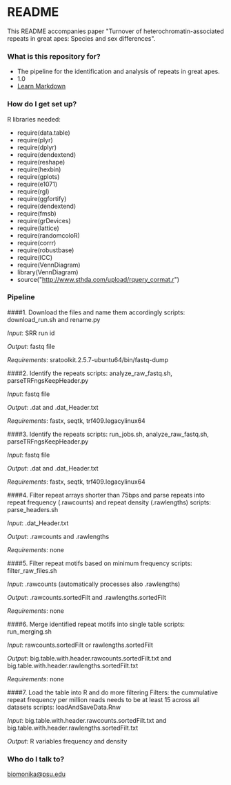 # README #

This README accompanies paper "Turnover of heterochromatin-associated repeats in great apes: Species and sex differences".

### What is this repository for? ###

* The pipeline for the identification and analysis of repeats in great apes.
* 1.0
* [Learn Markdown](https://bitbucket.org/tutorials/markdowndemo)

### How do I get set up? ###

R libraries needed:

* require(data.table)
* require(plyr)
* require(dplyr)
* require(dendextend)
* require(reshape)
* require(hexbin)
* require(gplots)
* require(e1071)
* require(rgl)
* require(ggfortify)
* require(dendextend)
* require(fmsb)
* require(grDevices)
* require(lattice)
* require(randomcoloR)
* require(corrr)
* require(robustbase)
* require(ICC)
* require(VennDiagram)
* library(VennDiagram)
* source("http://www.sthda.com/upload/rquery_cormat.r")

### Pipeline ###

####1. Download the files and name them accordingly
	scripts: download_run.sh and rename.py
	
*Input*: SRR run id

*Output*: fastq file

*Requirements*: sratoolkit.2.5.7-ubuntu64/bin/fastq-dump

####2. Identify the repeats 
	scripts: analyze_raw_fastq.sh, parseTRFngsKeepHeader.py
	
*Input*: fastq file

*Output*: .dat and .dat_Header.txt

*Requirements*: fastx, seqtk, trf409.legacylinux64 

####3. Identify the repeats 
	scripts:  run_jobs.sh, analyze_raw_fastq.sh, parseTRFngsKeepHeader.py
	
*Input*: fastq file

*Output*: .dat and .dat_Header.txt

*Requirements*: fastx, seqtk, trf409.legacylinux64 

####4. Filter repeat arrays shorter than 75bps and parse repeats into repeat frequency (.rawcounts) and repeat density (.rawlengths)
	scripts: parse_headers.sh
	
*Input*: .dat_Header.txt

*Output*: .rawcounts and .rawlengths

*Requirements*: none

####5. Filter repeat motifs based on minimum frequency
	scripts: filter_raw_files.sh
	
*Input*: .rawcounts (automatically processes also .rawlengths)

*Output*: .rawcounts.sortedFilt and .rawlengths.sortedFilt

*Requirements*: none

####6. Merge identified repeat motifs into single table
	scripts: run_merging.sh
	
*Input*: rawcounts.sortedFilt or rawlengths.sortedFilt

*Output*: big.table.with.header.rawcounts.sortedFilt.txt and big.table.with.header.rawlengths.sortedFilt.txt

*Requirements*: none

####7. Load the table into R and do more filtering
Filters: the cummulative repeat frequency per million reads needs to be at least 15 across all datasets
	scripts: loadAndSaveData.Rnw
	
*Input*: big.table.with.header.rawcounts.sortedFilt.txt and big.table.with.header.rawlengths.sortedFilt.txt

*Output*: R variables frequency and density


### Who do I talk to? ###

biomonika@psu.edu